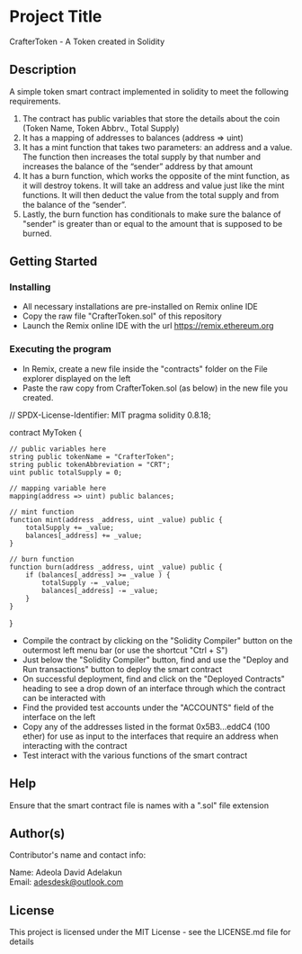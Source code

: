 # Project Title

CrafterToken - A Token created in Solidity

## Description

A simple token smart contract implemented in solidity to meet the following requirements.
1. The contract has public variables that store the details about the coin (Token Name, Token Abbrv., Total Supply)
2. It has a mapping of addresses to balances (address => uint)
3. It has a mint function that takes two parameters: an address and a value. 
   The function then increases the total supply by that number and increases the balance 
   of the “sender” address by that amount
4. It has a burn function, which works the opposite of the mint function, as it will destroy tokens. 
   It will take an address and value just like the mint functions. It will then deduct the value from the total supply 
   and from the balance of the “sender”.
5. Lastly, the burn function has conditionals to make sure the balance of "sender" is greater than or equal 
   to the amount that is supposed to be burned.

## Getting Started

### Installing

* All necessary installations are pre-installed on Remix online IDE
* Copy the raw file "CrafterToken.sol" of this repository 
* Launch the Remix online IDE with the url https://remix.ethereum.org  

### Executing the program

* In Remix, create a new file inside the "contracts" folder on the File explorer displayed on the left
* Paste the raw copy from CrafterToken.sol (as below) in the new file you created.

// SPDX-License-Identifier: MIT
pragma solidity 0.8.18;

contract MyToken {

    // public variables here
    string public tokenName = "CrafterToken";
    string public tokenAbbreviation = "CRT";
    uint public totalSupply = 0;

    // mapping variable here
    mapping(address => uint) public balances;

    // mint function
    function mint(address _address, uint _value) public {
        totalSupply += _value;
        balances[_address] += _value;
    }

    // burn function
    function burn(address _address, uint _value) public {
        if (balances[_address] >= _value ) {
            totalSupply -= _value;
            balances[_address] -= _value;
        }
    }

}

* Compile the contract by clicking on the "Solidity Compiler" button on the outermost left menu bar (or use the shortcut "Ctrl + S")
* Just below the "Solidity Compiler" button, find and use the "Deploy and Run transactions" button to deploy the smart contract
* On successful deployment, find and click on the "Deployed Contracts" heading to see a drop down of an interface through which the contract can be interacted 
with
* Find the provided test accounts under the "ACCOUNTS" field of the interface on the left
* Copy any of the addresses listed in the format 0x5B3...eddC4 (100 ether) for use as input to the interfaces that require an address when interacting with the contract
* Test interact with the various functions of the smart contract


## Help

Ensure that the smart contract file is names with a ".sol" file extension

## Author(s)

Contributor's name and contact info:

Name: Adeola David Adelakun  
Email: adesdesk@outlook.com


## License

This project is licensed under the MIT License - see the LICENSE.md file for details
